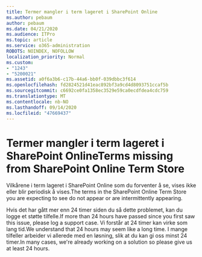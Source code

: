 ```yaml
---
title: Termer mangler i term lageret i SharePoint Online
ms.author: pebaum
author: pebaum
ms.date: 04/21/2020
ms.audience: ITPro
ms.topic: article
ms.service: o365-administration
ROBOTS: NOINDEX, NOFOLLOW
localization_priority: Normal
ms.custom:
- "1243"
- "5200021"
ms.assetid: a0f6a3b6-c17b-44a6-bb0f-039dbbc3f614
ms.openlocfilehash: fd2824521d41eac892bf3a9cd4d8093751ccaf5b
ms.sourcegitcommit: c6692ce0fa1358ec3529e59ca0ecdfdea4cdc759
ms.translationtype: MT
ms.contentlocale: nb-NO
ms.lasthandoff: 09/14/2020
ms.locfileid: "47669437"
---
```

# <a name="terms-missing-from-sharepoint-online-term-store"></a><span data-ttu-id="eec59-102">Termer mangler i term lageret i SharePoint Online</span><span class="sxs-lookup"><span data-stu-id="eec59-102">Terms missing from SharePoint Online Term Store</span></span>

<span data-ttu-id="eec59-103">Vilkårene i term lageret i SharePoint Online som du forventer å se, vises ikke eller blir periodisk å vises.</span><span class="sxs-lookup"><span data-stu-id="eec59-103">The terms in the SharePoint Online Term Store you are expecting to see do not appear or are intermittently appearing.</span></span>
  
<span data-ttu-id="eec59-104">Hvis det har gått mer enn 24 timer siden du så dette problemet, kan du logge et støtte tilfelle.</span><span class="sxs-lookup"><span data-stu-id="eec59-104">If more than 24 hours have passed since you first saw this issue, please log a support case.</span></span> <span data-ttu-id="eec59-105">Vi forstår at 24 timer kan virke som lang tid.</span><span class="sxs-lookup"><span data-stu-id="eec59-105">We understand that 24 hours may seem like a long time.</span></span> <span data-ttu-id="eec59-106">I mange tilfeller arbeider vi allerede med en løsning, slik at du kan gi oss minst 24 timer.</span><span class="sxs-lookup"><span data-stu-id="eec59-106">In many cases, we're already working on a solution so please give us at least 24 hours.</span></span>
  